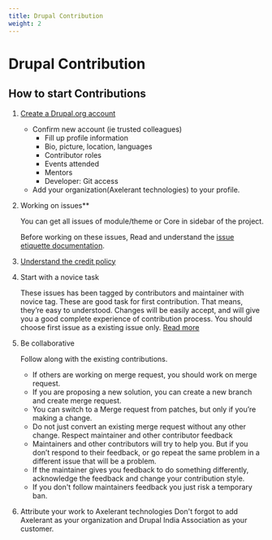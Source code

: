 ```yaml
---
title: Drupal Contribution
weight: 2
---
```


# Drupal Contribution

## How to start Contributions

1. [Create a Drupal.org account](https://www.drupal.org/user/3643629/edit)

   - Confirm new account (ie trusted colleagues)
     - Fill up profile information
     - Bio, picture, location, languages
     - Contributor roles
     - Events attended
     - Mentors
     - Developer: Git access
   - Add your organization(Axelerant technologies) to your profile.

2. Working on issues\*\*

   You can get all issues of module/theme or Core in sidebar of the project.

   Before working on these issues, Read and understand the [issue etiquette documentation](https://www.drupal.org/issue-etiquette).

3. [Understand the credit policy](https://www.drupal.org/core-credit-policy)

4. Start with a novice task

   These issues has been tagged by contributors and maintainer with novice tag. These are good task for first contribution. That means, they’re easy to understood. Changes will be easily accept, and will give you a good complete experience of contribution process.
   You should choose first issue as a existing issue only.
   [Read more](https://www.drupal.org/project/issues/novice)

5. Be collaborative

   Follow along with the existing contributions.

   - If others are working on merge request, you should work on merge request.
   - If you are proposing a new solution, you can create a new branch and create merge request.
   - You can switch to a Merge request from patches, but only if you’re making a change.
   - Do not just convert an existing merge request without any other change.
     Respect maintainer and other contributor feedback
   - Maintainers and other contributors will try to help you. But if you don’t respond to their feedback, or go repeat the same problem in a different issue that will be a problem.
   - If the maintainer gives you feedback to do something differently, acknowledge the feedback and change your contribution style.
   - If you don't follow maintainers feedback you just risk a temporary ban.

6. Attribute your work to Axelerant technologies
   Don't forgot to add Axelerant as your organization and Drupal India Association as your customer.
